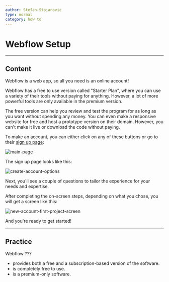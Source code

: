```yaml
---
author: Stefan-Stojanovic
type: normal
category: how to
---
```


# Webflow Setup


---

## Content

Webflow is a web app, so all you need is an online account!

Webflow has a free to use version called "Starter Plan", where you can use a variety of their tools without paying for anything. However, a lot of more powerful tools are only available in the premium version.

The free version can help you review and test the program for as long as you want without spending any money. You can even make a responsive website for free and host a prototype version on their domain. However, you can't make it live or download the code without paying.

To make an account, you can either click on any of these buttons or go to their [sign up page](https://webflow.com/dashboard/signup):

![main-page](https://img.enkipro.com/6fadece36a73df6499fb134b9418c678.png)

The sign up page looks like this:

![create-account-options](https://img.enkipro.com/16703b84a5a0810449a81f6b1ff3c3be.png)

Next, you'll see a couple of questions to tailor the experience for your needs and expertise.

After completing the on-screen steps, depending on what you chose, you will get a screen like this:

![new-account-first-project-screen](https://img.enkipro.com/91d31e018c219cedc37034a48ddc32a5.png)

And you're ready to get started!


---

## Practice

Webflow ???

- provides both a free and a subscription-based version of the software.
- is completely free to use.
- is a premium-only software.
